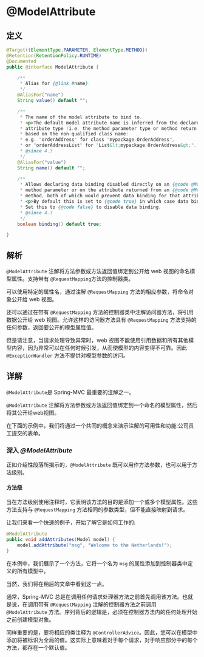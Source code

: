 # @ModelAttribute

## 定义

```java
@Target({ElementType.PARAMETER, ElementType.METHOD})
@Retention(RetentionPolicy.RUNTIME)
@Documented
public @interface ModelAttribute {

    /**
     * Alias for {@link #name}.
     */
    @AliasFor("name")
    String value() default "";

    /**
     * The name of the model attribute to bind to.
     * <p>The default model attribute name is inferred from the declared
     * attribute type (i.e. the method parameter type or method return type),
     * based on the non-qualified class name:
     * e.g. "orderAddress" for class "mypackage.OrderAddress",
     * or "orderAddressList" for "List&lt;mypackage.OrderAddress&gt;".
     * @since 4.3
     */
    @AliasFor("value")
    String name() default "";

    /**
     * Allows declaring data binding disabled directly on an {@code @ModelAttribute}
     * method parameter or on the attribute returned from an {@code @ModelAttribute}
     * method, both of which would prevent data binding for that attribute.
     * <p>By default this is set to {@code true} in which case data binding applies.
     * Set this to {@code false} to disable data binding.
     * @since 4.3
     */
    boolean binding() default true;

}
```

## 解析

`@ModelAttribute`  注解将方法参数或方法返回值绑定到公开给 web 视图的命名模型属性。支持带有 `@RequestMapping`方法的控制器类。

可以使用特定的属性名，通过注解 `@RequestMapping` 方法的相应参数，将命令对象公开给 web 视图。

还可以通过在带有 `@RequestMapping` 方法的控制器类中注解访问器方法，将引用数据公开给 web 视图。允许这样的访问器方法具有 `@RequestMapping` 方法支持的任何参数，返回要公开的模型属性值。

但是请注意，当请求处理导致异常时，web 视图不能使用引用数据和所有其他模型内容，因为异常可以在任何时候引发，从而使模型的内容变得不可靠。因此 `@ExceptionHandler` 方法不提供对模型参数的访问。

## 详解

`@ModelAttribute`是 Spring-MVC 最重要的注解之一。

`@ModelAttribute` 注解将方法参数或方法返回值绑定到一个命名的模型属性，然后将其公开给web视图。

在下面的示例中，我们将通过一个共同的概念来演示注解的可用性和功能:公司员工提交的表单。

### 深入 _**@ModelAttribute**_

正如介绍性段落所揭示的，`@ModelAttribute` 既可以用作方法参数，也可以用于方法级别。

#### 方法级

当在方法级别使用注释时，它表明该方法的目的是添加一个或多个模型属性。这些方法支持与 `@RequestMapping` 方法相同的参数类型，但不能直接映射到请求。

让我们来看一个快速的例子，开始了解它是如何工作的:

```java
@ModelAttribute
public void addAttributes(Model model) {
    model.addAttribute("msg", "Welcome to the Netherlands!");
}
```

在本例中，我们展示了一个方法，它将一个名为 `msg` 的属性添加到控制器类中定义的所有模型中。

当然，我们将在稍后的文章中看到这一点。

通常，Spring-MVC 总是在调用任何请求处理器方法之前首先调用该方法。也就是说，在调用带有 `@RequestMapping` 注解的控制器方法之前调用 `@ModelAttribute` 方法。序列背后的逻辑是，必须在控制器方法内的任何处理开始之前创建模型对象。

同样重要的是，要将相应的类注释为 `@ControllerAdvice`。因此，您可以在模型中添加将被标识为全局的值。这实际上意味着对于每个请求，对于响应部分中的每个方法，都存在一个默认值。

